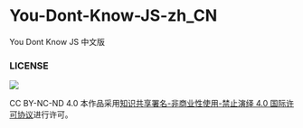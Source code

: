 # You-Dont-Know-JS-zh_CN
You Dont Know JS 中文版


### LICENSE

[![](https://i.creativecommons.org/l/by-nc-nd/4.0/88x31.png)](http://creativecommons.org/licenses/by-nc-nd/4.0/)

CC BY-NC-ND 4.0
本作品采用[知识共享署名-非商业性使用-禁止演绎 4.0 国际许可协议](./LICENSE)进行许可。
